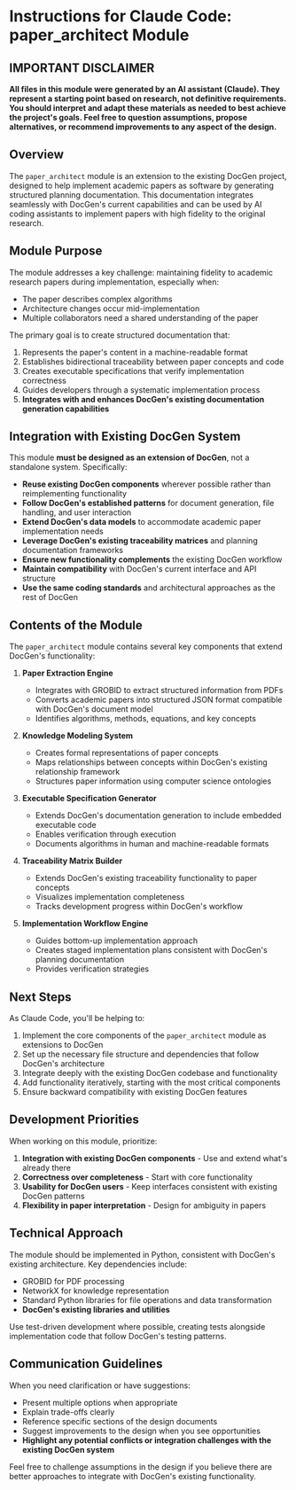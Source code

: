 # Instructions for Claude Code: paper_architect Module

## IMPORTANT DISCLAIMER
**All files in this module were generated by an AI assistant (Claude). They represent a starting point based on research, not definitive requirements. You should interpret and adapt these materials as needed to best achieve the project's goals. Feel free to question assumptions, propose alternatives, or recommend improvements to any aspect of the design.**

## Overview

The `paper_architect` module is an extension to the existing DocGen project, designed to help implement academic papers as software by generating structured planning documentation. This documentation integrates seamlessly with DocGen's current capabilities and can be used by AI coding assistants to implement papers with high fidelity to the original research.

## Module Purpose

The module addresses a key challenge: maintaining fidelity to academic research papers during implementation, especially when:
- The paper describes complex algorithms
- Architecture changes occur mid-implementation
- Multiple collaborators need a shared understanding of the paper

The primary goal is to create structured documentation that:
1. Represents the paper's content in a machine-readable format
2. Establishes bidirectional traceability between paper concepts and code
3. Creates executable specifications that verify implementation correctness
4. Guides developers through a systematic implementation process
5. **Integrates with and enhances DocGen's existing documentation generation capabilities**

## Integration with Existing DocGen System

This module **must be designed as an extension of DocGen**, not a standalone system. Specifically:

- **Reuse existing DocGen components** wherever possible rather than reimplementing functionality
- **Follow DocGen's established patterns** for document generation, file handling, and user interaction
- **Extend DocGen's data models** to accommodate academic paper implementation needs
- **Leverage DocGen's existing traceability matrices** and planning documentation frameworks
- **Ensure new functionality complements** the existing DocGen workflow
- **Maintain compatibility** with DocGen's current interface and API structure
- **Use the same coding standards** and architectural approaches as the rest of DocGen

## Contents of the Module

The `paper_architect` module contains several key components that extend DocGen's functionality:

1. **Paper Extraction Engine**
   - Integrates with GROBID to extract structured information from PDFs
   - Converts academic papers into structured JSON format compatible with DocGen's document model
   - Identifies algorithms, methods, equations, and key concepts

2. **Knowledge Modeling System**
   - Creates formal representations of paper concepts
   - Maps relationships between concepts within DocGen's existing relationship framework
   - Structures paper information using computer science ontologies

3. **Executable Specification Generator**
   - Extends DocGen's documentation generation to include embedded executable code
   - Enables verification through execution
   - Documents algorithms in human and machine-readable formats

4. **Traceability Matrix Builder**
   - Extends DocGen's existing traceability functionality to paper concepts
   - Visualizes implementation completeness
   - Tracks development progress within DocGen's workflow

5. **Implementation Workflow Engine**
   - Guides bottom-up implementation approach
   - Creates staged implementation plans consistent with DocGen's planning documentation
   - Provides verification strategies

## Next Steps

As Claude Code, you'll be helping to:

1. Implement the core components of the `paper_architect` module as extensions to DocGen
2. Set up the necessary file structure and dependencies that follow DocGen's architecture
3. Integrate deeply with the existing DocGen codebase and functionality
4. Add functionality iteratively, starting with the most critical components
5. Ensure backward compatibility with existing DocGen features

## Development Priorities

When working on this module, prioritize:

1. **Integration with existing DocGen components** - Use and extend what's already there
2. **Correctness over completeness** - Start with core functionality
3. **Usability for DocGen users** - Keep interfaces consistent with existing DocGen patterns
4. **Flexibility in paper interpretation** - Design for ambiguity in papers

## Technical Approach

The module should be implemented in Python, consistent with DocGen's existing architecture. Key dependencies include:
- GROBID for PDF processing
- NetworkX for knowledge representation
- Standard Python libraries for file operations and data transformation
- **DocGen's existing libraries and utilities**

Use test-driven development where possible, creating tests alongside implementation code that follow DocGen's testing patterns.

## Communication Guidelines

When you need clarification or have suggestions:
- Present multiple options when appropriate
- Explain trade-offs clearly
- Reference specific sections of the design documents
- Suggest improvements to the design when you see opportunities
- **Highlight any potential conflicts or integration challenges with the existing DocGen system**

Feel free to challenge assumptions in the design if you believe there are better approaches to integrate with DocGen's existing functionality.